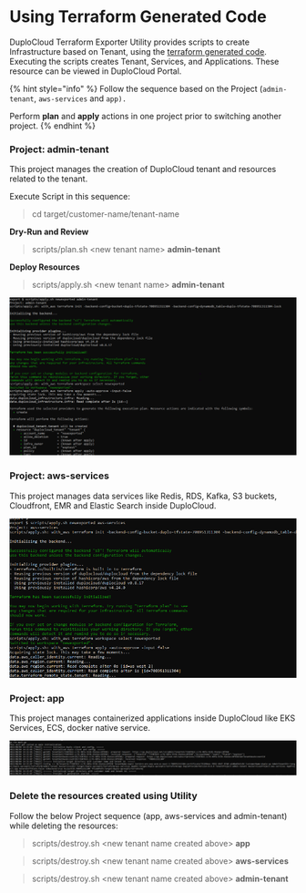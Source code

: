 # Using Terraform Generated Code

DuploCloud Terraform Exporter Utility provides scripts to create Infrastructure based on Tenant, using the [terraform generated code](generate-terraform-code.md). Executing the scripts creates Tenant, Services, and Applications. These resource can be viewed in DuploCloud Portal.

{% hint style="info" %}
Follow the sequence based on the Project (`admin-tenant`, `aws-services` and `app).`

Perform **plan** and **apply** actions in one project prior to switching another project.
{% endhint %}

### Project: admin-tenant

This project manages the creation of DuploCloud tenant and resources related to the tenant.

Execute Script in this sequence:

> cd target/customer-name/tenant-name

**Dry-Run and Review**

> scripts/plan.sh \<new tenant name> **admin-tenant**

**Deploy Resources**

> scripts/apply.sh \<new tenant name> **admin-tenant**

![scripts/apply,sh execution in progress](<../../../.gitbook/assets/image (31).png>)

### Project: aws-services

This project manages data services like Redis, RDS, Kafka, S3 buckets, Cloudfront, EMR and Elastic Search inside DuploCloud.

![aws-services project apply execution ](<../../../.gitbook/assets/image (28).png>)

### Project: app

This project manages containerized applications inside DuploCloud like EKS Services, ECS, docker native service.

![app project apply execution ](<../../../.gitbook/assets/image (50).png>)

### Delete the resources created using Utility

Follow the below Project sequence (app, aws-services and admin-tenant) while deleting the resources:

> scripts/destroy.sh \<new tenant name created above> **app**

> scripts/destroy.sh \<new tenant name created above> **aws-services**

> scripts/destroy.sh \<new tenant name created above> **admin-tenant**
